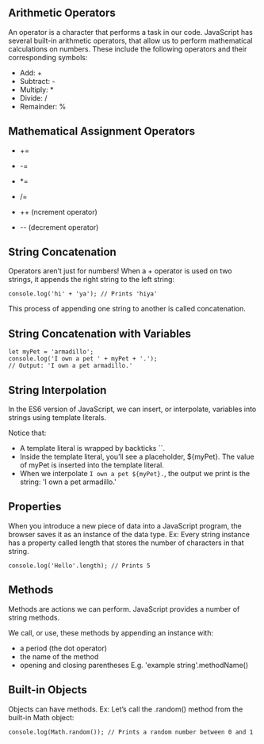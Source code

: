 ## Arithmetic Operators

An operator is a character that performs a task in our code. 
JavaScript has several built-in arithmetic operators, that allow us to perform mathematical calculations on numbers. These include the following operators and their corresponding symbols:

- Add: +
- Subtract: -
- Multiply: *
- Divide: /
- Remainder: %


## Mathematical Assignment Operators

- +=
- -=
- *=
- /=

- ++ (ncrement operator)
- -- (decrement operator)

## String Concatenation

Operators aren’t just for numbers! When a + operator is used on two strings, it appends the right string to the left string:

```
console.log('hi' + 'ya'); // Prints 'hiya'
```

This process of appending one string to another is called concatenation.


## String Concatenation with Variables

```
let myPet = 'armadillo';
console.log('I own a pet ' + myPet + '.'); 
// Output: 'I own a pet armadillo.'
```

## String Interpolation

In the ES6 version of JavaScript, we can insert, or interpolate, variables into strings using template literals. 

Notice that:

- A template literal is wrapped by backticks ``.
- Inside the template literal, you’ll see a placeholder, ${myPet}. The value of myPet is inserted into the template literal.
- When we interpolate `I own a pet ${myPet}.`, the output we print is the string: 'I own a pet armadillo.'

## Properties

When you introduce a new piece of data into a JavaScript program, the browser saves it as an instance of the data type. 
Ex: Every string instance has a property called length that stores the number of characters in that string.

```
console.log('Hello'.length); // Prints 5
```

## Methods

Methods are actions we can perform. JavaScript provides a number of string methods.

We call, or use, these methods by appending an instance with:

- a period (the dot operator)
- the name of the method
- opening and closing parentheses
E.g. 'example string'.methodName()

## Built-in Objects

Objects can have methods.
Ex: Let’s call the .random() method from the built-in Math object:

```
console.log(Math.random()); // Prints a random number between 0 and 1

```
